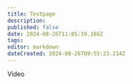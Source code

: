 ```yaml
---
title: Testpage
description: 
published: false
date: 2024-08-26T11:05:19.166Z
tags: 
editor: markdown
dateCreated: 2024-08-26T09:55:23.214Z
---
```


Video